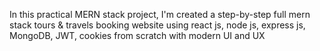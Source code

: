 In this practical MERN stack project, I'm created a step-by-step full mern stack tours & travels booking website using react js, node js, express js, MongoDB, JWT, cookies from scratch with modern UI and UX